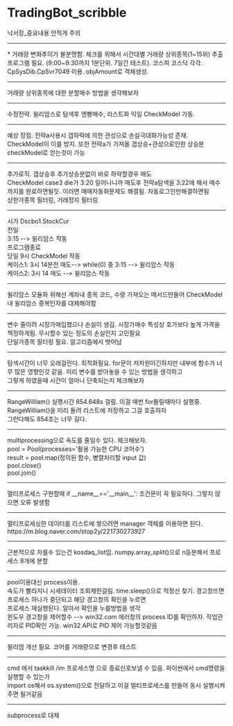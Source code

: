# TradingBot_scribble
낙서장_중요내용 안적게 주의
<hr>
* 거래량 변화추이가 불분명함. 체크를 위해서 시간대별 거래량 상위종목(1~15위) 추출프로그램 필요.
(9:00~9:30까지 1분단위. 7일간 테스트). 코스피 코스닥 각각. 
CpSysDib.CpSvr7049 이용. 
objAmount로 객체생성.
<hr>
거래량 상위종목에 대한 분할매수 방법을 생각해보자
<hr>
수정전략. 
윌리암스로 탐색후 엔빵매수, 리스트화
익일 CheckModel 가동.
<hr>
예상 장점. 전략a사용시 갭하락에 의한 관성으로 손실극대화가능성 존재. CheckModel이 이를 방지. 또한 전략a가 가져올 갭상승+관성으로인한 상승분 checkModel로 얻는것이 가능
<hr>
추가로직. 갭상승후 추가상승분없이 바로 하락할경우 매도<br>
CheckModel case3 die가 3:20 일어나니까 매도후 전략a탐색을 3:22에 해서 매수까지를 완료하면될듯. 이러면 매매자동화문제도 해결됨. 자동로그인만해결하면됨
<br>
상한가종목 필터링, 거래정지 필터링
<hr>
시가 Dscbo1.StockCur<br>
전일 <br>
3:15 --> 윌리암스 작동 <br>
프로그램종료<br>
당일 9시 CheckModel 작동<br>
케이스1: 3시 14분전 매도--> while(0) 중 3:15 --> 윌리암스 작동<br>
케이스2: 3시 14 매도 --> 윌리암스 작동
<hr>
윌리암스 모듈화 위해선 계좌내 종목 코드, 수량 가져오는 메서드만들어 CheckModel내 윌리암스 중복인자를 대체해야함
<hr>
변수 줄이려 시장가매입했으나 손실이 생김. 시장가매수 특성상 호가보다 높게 가격을 책정하게됨. 무시할수 있는 정도의 손실인지 고민필요
<br>
단일가종목 필터링 필요. 알고리즘에서 벗어남
<hr>
탐색시간이 너무 오래걸린다. 최적화필요. for문이 저차원이긴하지만 내부에 함수가 너무 많은 영향인것 같음. 미리 변수를 받아놓을 수 있는 방법을 생각하고<br>
그렇게 하였을때 시간이 얼마나 단축되는지 체크해보자
<hr>
RangeWilliam() 실행시간 854.648s 걸림. 이걸 매번 for돌릴때마다 실행중. RangeWilliam()을 미리 돌려 리스트에 저장하고 그걸 호출하자<br>
그런다해도 854초는 너무 길다. 
<hr>
multiprocessing으로 속도를 줄일수 있다. 체크해보자.<br>
pool = Pool(processes='활용 가능한 CPU 코어수')<br>
result = pool.map(정의된 함수, 병렬처리할 input 값)<br>
pool.close()<br>
pool.join()<br>
<hr>
멀티프로세스 구현할때 if __name__=='__main__': 조건문이 꼭 필요하다. 그렇지 않으면 오류 발생함
<hr>
멀티프로세싱한 데이터를 리스트에 쌓으려면 manager 객체를 이용하면 된다.<br>
https://m.blog.naver.com/stop2y/221730273927
<hr>
근본적으로 자를수 있는건 kosdaq_list임. numpy.array_split()으로 n등분해서 프로세스 8개에 분할
<hr>
pool이용대신 process이용.<br>
속도가 빨라지니 시세데이터 조회제한걸림. time.sleep()으로 적정선 찾기. 경고창뜨면 프로세스 하나가 중단되고 해당 경고창의 확인을 누르면<br>
프로세스 재실행된다. 알아서 확인을 누를방법을 생각<br>
윈도우 경고창을 제어할수 --> win32.com
에러창의 process ID를 확인하자. 작업관리자로 PID확인 가능. win32 API로 PID 제어 가능할것같음
<hr>
윌리엄 개선 필요. 코어를 거래량으로 변경후 테스트
<hr>
cmd 에서 taskkill /im 프로세스명 으로 종료신호보낼 수 있음. 파이썬에서 cmd명령을 실행할 수 있는가<br>
import os해서 os.system()으로 전달하고 이걸 멀티프로세스를 만들어 동시 실행시켜주면 될거같음
<hr>
subprocess로 대체
